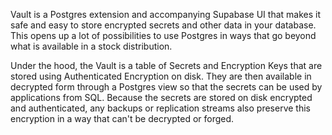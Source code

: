 Vault is a Postgres extension and accompanying Supabase UI that makes it safe and easy to store encrypted secrets and other data in your database. This opens up a lot of possibilities to use Postgres in ways that go beyond what is available in a stock distribution.

Under the hood, the Vault is a table of Secrets and Encryption Keys that are stored using Authenticated Encryption on disk. They are then available in decrypted form through a Postgres view so that the secrets can be used by applications from SQL. Because the secrets are stored on disk encrypted and authenticated, any backups or replication streams also preserve this encryption in a way that can't be decrypted or forged.
